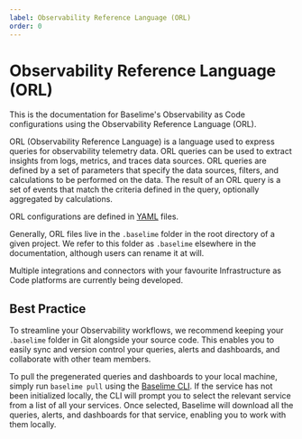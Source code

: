 ```yaml
---
label: Observability Reference Language (ORL)
order: 0
---
```


# Observability Reference Language (ORL)

This is the documentation for Baselime's Observability as Code configurations using the Observability Reference Language (ORL).

ORL (Observability Reference Language) is a language used to express queries for observability telemetry data. ORL queries can be used to extract insights from logs, metrics, and traces data sources. ORL queries are defined by a set of parameters that specify the data sources, filters, and calculations to be performed on the data. The result of an ORL query is a set of events that match the criteria defined in the query, optionally aggregated by calculations.

ORL configurations are defined in [YAML](https://yaml.org/) files. 

Generally, ORL files live in the `.baselime` folder in the root directory of a given project. We refer to this folder as `.baselime` elsewhere in the documentation, although users can rename it at will.

Multiple integrations and connectors with your favourite Infrastructure as Code platforms are currently being developed.

## Best Practice

To streamline your Observability workflows, we recommend keeping your `.baselime` folder in Git alongside your source code. This enables you to easily sync and version control your queries, alerts and dashboards, and collaborate with other team members.

To pull the pregenerated queries and dashboards to your local machine, simply run `baselime pull` using the [Baselime CLI](../cli/install.md). If the service has not been initialized locally, the CLI will prompt you to select the relevant service from a list of all your services. Once selected, Baselime will download all the queries, alerts, and dashboards for that service, enabling you to work with them locally.
